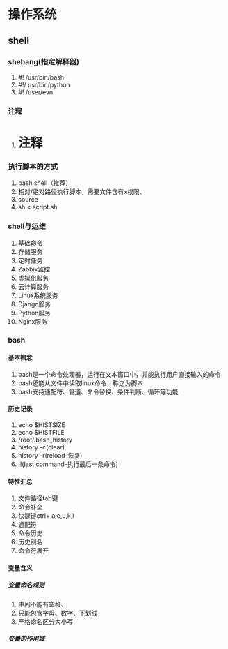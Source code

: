 # 操作系统

## shell

### shebang(指定解释器)
1. #! /usr/bin/bash
2. #!/ usr/bin/python
3. #! /user/evn

### 注释
1. # 注释
  
### 执行脚本的方式
1. bash shell（推荐）
2. 相对/绝对路径执行脚本，需要文件含有x权限、
3. source
4. sh < script.sh

### shell与运维
1. 基础命令
2. 存储服务
3. 定时任务
4. Zabbix监控
5. 虚拟化服务
6. 云计算服务
7. Linux系统服务
8. Django服务
9. Python服务
10. Nginx服务

### bash

#### 基本概念
1. bash是一个命令处理器，运行在文本窗口中，并能执行用户直接输入的命令
2. bash还能从文件中读取linux命令，称之为脚本
3. bash支持通配符、管道、命令替换、条件判断、循环等功能

#### 历史记录
1. echo $HISTSIZE
2. echo $HISTFILE
3. /root/.bash_history
4. history -c(clear)
5. history -r(reload-恢复)
6. !!(last command-执行最后一条命令)

#### 特性汇总
1. 文件路径tab键
2. 命令补全
3. 快捷键ctrl+ a,e,u,k,l
4. 通配符
5. 命令历史
6. 历史别名
7. 命令行展开 

#### 变量含义

##### 变量命名规则
  1. 中间不能有空格、
  2. 只能包含字母、数字、下划线
  3. 严格命名区分大小写

##### 变量的作用域